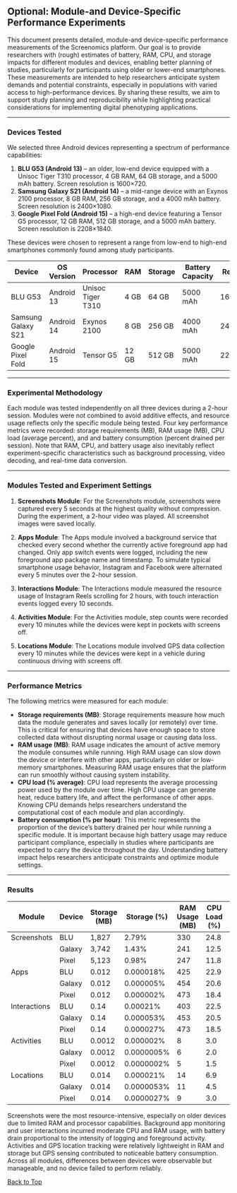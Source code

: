 

## Optional: Module-and Device-Specific Performance Experiments

This document presents detailed, module-and device-specific performance measurements of the Screenomics platform. Our goal is to provide researchers with (rough) estimates of battery, RAM, CPU, and storage impacts for different modules and devices, enabling better planning of studies, particularly for participants using older or lower-end smartphones. These measurements are intended to help researchers anticipate system demands and potential constraints, especially in populations with varied access to high-performance devices. By sharing these results, we aim to support study planning and reproducibility while highlighting practical considerations for implementing digital phenotyping applications.

---

### Devices Tested

We selected three Android devices representing a spectrum of performance capabilities:

1. **BLU G53 (Android 13)** – an older, low-end device equipped with a Unisoc Tiger T310 processor, 4 GB RAM, 64 GB storage, and a 5000 mAh battery. Screen resolution is 1600×720.
2. **Samsung Galaxy S21 (Android 14)** – a mid-range device with an Exynos 2100 processor, 8 GB RAM, 256 GB storage, and a 4000 mAh battery. Screen resolution is 2400×1080.
3. **Google Pixel Fold (Android 15)** – a high-end device featuring a Tensor G5 processor, 12 GB RAM, 512 GB storage, and a 5000 mAh battery. Screen resolution is 2208×1840.

These devices were chosen to represent a range from low-end to high-end smartphones commonly found among study participants.

| Device       | OS Version | Processor       | RAM  | Storage | Battery Capacity | Resolution |
|-------------|------------|----------------|------|---------|-----------------|------------|
| BLU G53     | Android 13 | Unisoc Tiger T310 | 4 GB | 64 GB   | 5000 mAh        | 1600x720   |
| Samsung Galaxy S21 | Android 14 | Exynos 2100     | 8 GB | 256 GB  | 4000 mAh        | 2400x1080  |
| Google Pixel Fold | Android 15 | Tensor G5       | 12 GB | 512 GB | 5000 mAh        | 2208x1840  |


---

### Experimental Methodology

Each module was tested independently on all three devices during a 2-hour session. Modules were not combined to avoid additive effects, and resource usage reflects only the specific module being tested. Four key performance metrics were recorded: storage requirements (MB), RAM usage (MB), CPU load (average percent), and and battery consumption (percent drained per session). Note that RAM, CPU, and battery usage also inevitably reflect experiment-specific characteristics such as background processing, video decoding, and real-time data conversion.

---

### Modules Tested and Experiment Settings

1. **Screenshots Module**: For the Screenshots module, screenshots were captured every 5 seconds at the highest quality without compression. During the experiment, a 2-hour video was played. All screenshot images were saved locally.


2. **Apps Module**: The Apps module involved a background service that checked every second whether the currently active foreground app had changed. Only app switch events were logged, including the new foreground app package name and timestamp. To simulate typical smartphone usage behavior, Instagram and Facebook were alternated every 5 minutes over the 2-hour session.

3. **Interactions Module**: The Interactions module measured the resource usage of Instagram Reels scrolling for 2 hours, with touch interaction events logged every 10 seconds.

4. **Activities Module**: For the Activities module, step counts were recorded every 10 minutes while the devices were kept in pockets with screens off.
5. **Locations Module**: The Locations module involved GPS data collection every 10 minutes while the devices were kept in a vehicle during continuous driving with screens off.

---

### Performance Metrics

The following metrics were measured for each module:

- **Storage requirements (MB)**: Storage requirements measure how much data the module generates and saves locally (or remotely) over time. This is critical for ensuring that devices have enough space to store collected data without disrupting normal usage or causing data loss.
- **RAM usage (MB)**: RAM usage indicates the amount of active memory the module consumes while running. High RAM usage can slow down the device or interfere with other apps, particularly on older or low-memory smartphones. Measuring RAM usage ensures that the platform can run smoothly without causing system instability.
- **CPU load (% average)**: CPU load represents the average processing power used by the module over time. High CPU usage can generate heat, reduce battery life, and affect the performance of other apps. Knowing CPU demands helps researchers understand the computational cost of each module and plan accordingly.
- **Battery consumption (% per hour)**: This metric represents the proportion of the device’s battery drained per hour while running a specific module. It is important because high battery usage may reduce participant compliance, especially in studies where participants are expected to carry the device throughout the day. Understanding battery impact helps researchers anticipate constraints and optimize module settings.

---

### Results

| Module        | Device | Storage (MB) | Storage (%) | RAM Usage (MB) | CPU Load (%) | Battery Drain (%) |
|---------------|-------|--------------|------------|----------------|--------------|-----------------|
| Screenshots   | BLU   | 1,827        | 2.79%      | 330            | 24.8         | 20.5            |
|               | Galaxy| 3,742        | 1.43%      | 241            | 12.5         | 11.5            |
|               | Pixel | 5,123        | 0.98%      | 247            | 11.8         | 7.6             |
| Apps          | BLU   | 0.012        | 0.000018%  | 425            | 22.9         | 21.5            |
|               | Galaxy| 0.012        | 0.000005%  | 454            | 20.6         | 10.3            |
|               | Pixel | 0.012        | 0.000002%  | 473            | 18.4         | 9.2             |
| Interactions  | BLU   | 0.14         | 0.00021%   | 403            | 22.5         | 28.2            |
|               | Galaxy| 0.14         | 0.000053%  | 453            | 20.5         | 15.2            |
|               | Pixel | 0.14         | 0.000027%  | 473            | 18.5         | 12.0            |
| Activities    | BLU   | 0.0012       | 0.000002%  | 8              | 3.0          | 4.0             |
|               | Galaxy| 0.0012       | 0.0000005% | 6              | 2.0          | 2.5             |
|               | Pixel | 0.0012       | 0.0000002% | 5              | 1.5          | 1.5             |
| Locations     | BLU   | 0.014        | 0.000021%  | 14             | 6.9          | 13.5            |
|               | Galaxy| 0.014        | 0.0000053% | 11             | 4.5          | 10.0            |
|               | Pixel | 0.014        | 0.0000027% | 9              | 3.0          | 8.2             |


Screenshots were the most resource-intensive, especially on older devices due to limited RAM and processor capabilities. Background app monitoring and user interactions incurred moderate CPU and RAM usage, with battery drain proportional to the intensity of logging and foreground activity. Activities and GPS location tracking were relatively lightweight in RAM and storage but GPS sensing contributed to noticeable battery consumption. Across all modules, differences between devices were observable but manageable, and no device failed to perform reliably.




[Back to Top](#top)



